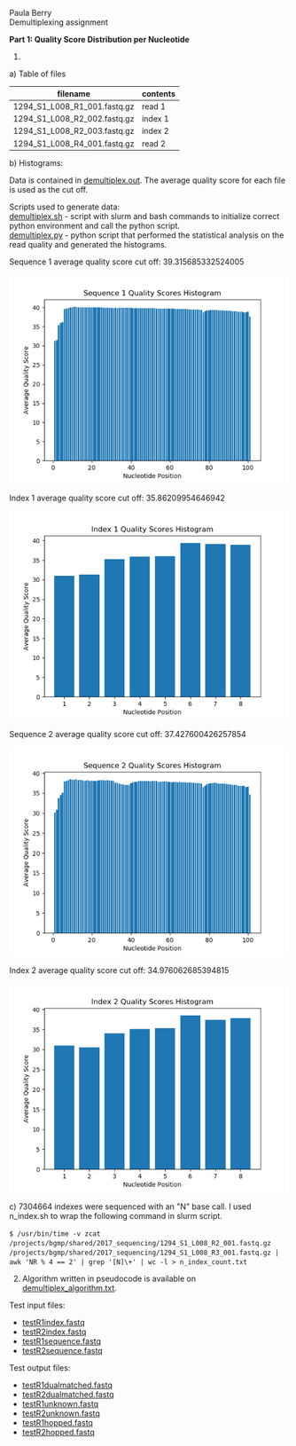 Paula Berry
<br>Demultiplexing assignment


**Part 1: Quality Score Distribution per Nucleotide**

1.
a) Table of files

| filename | contents |
|------------|--------------|
| 1294_S1_L008_R1_001.fastq.gz | read 1 |
| 1294_S1_L008_R2_002.fastq.gz | index 1 |
| 1294_S1_L008_R2_003.fastq.gz | index 2 |
| 1294_S1_L008_R4_001.fastq.gz | read 2 |

b) Histograms:

Data is contained in [demultiplex.out](demultiplex.out). The average quality score for each file is used as the cut off.

Scripts used to generate data:<br>
[demultiplex.sh](demultiplex.sh) - script with slurm and bash commands to initialize correct python environment and call the python script.<br>
[demultiplex.py](demultiplex.py) - python script that performed the statistical analysis on the read quality and generated the histograms.

Sequence 1 average quality score cut off: 39.315685332524005

![Sequence 1 Histogram](seq1_histogram.png "Sequence 1 Histogram")


Index 1 average quality score cut off: 35.86209954646942

![Index 1 Histogram](index1_histogram.png "Index 1 Histogram")


Sequence 2 average quality score cut off: 37.427600426257854

![Sequence 2 Histogram](seq2_histogram.png "Sequence 2 Histogram")


Index 2 average quality score cut off: 34.976062685394815

![Index 2 Histogram](index2_histogram.png "Index 2 Histogram")


c) 7304664 indexes were sequenced with an "N" base call. I used n_index.sh to wrap the following command in slurm script.

```$ /usr/bin/time -v zcat /projects/bgmp/shared/2017_sequencing/1294_S1_L008_R2_001.fastq.gz /projects/bgmp/shared/2017_sequencing/1294_S1_L008_R3_001.fastq.gz | awk 'NR % 4 == 2' | grep '[N]\+' | wc -l > n_index_count.txt```

2. Algorithm written in pseudocode is available on [demultiplex_algorithm.txt](demultiplex_algorithm.txt).

Test input files:
* [testR1index.fastq](testR1index.fastq)
* [testR2index.fastq](testR2index.fastq)
* [testR1sequence.fastq](testR1sequence.fastq)
* [testR2sequence.fastq](testR2sequence.fastq)

Test output files:
* [testR1dualmatched.fastq](testR1dualmatched.fastq)
* [testR2dualmatched.fastq](testR2dualmatched.fastq)
* [testR1unknown.fastq](testR1unknown.fastq)
* [testR2unknown.fastq](testR2unknown.fastq)
* [testR1hopped.fastq](testR1hopped.fastq)
* [testR2hopped.fastq](testR2hopped.fastq)
